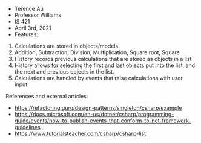- Terence Au
- Professor Williams
- IS 421
- April 3rd, 2021
- Features:
1. Calculations are stored in objects/models
2. Addition, Subtraction, Division, Multiplication, Square root, Square
3. History records previous calculations that are stored as objects in a list
4. History allows for selecting the first and last objects put into the list, and the next and previous objects in the list.
5. Calculations are handled by events that raise calculations with user input

References and external articles:
- https://refactoring.guru/design-patterns/singleton/csharp/example
- https://docs.microsoft.com/en-us/dotnet/csharp/programming-guide/events/how-to-publish-events-that-conform-to-net-framework-guidelines
- https://www.tutorialsteacher.com/csharp/csharp-list
